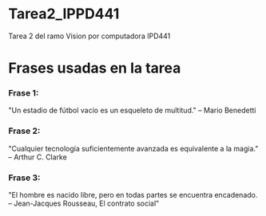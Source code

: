 # Tarea2_IPPD441
Tarea 2 del ramo Vision por computadora IPD441

# Frases usadas en la tarea
### Frase 1:
"Un estadio de fútbol vacío es un esqueleto de multitud." – Mario Benedetti
### Frase 2:
"Cualquier tecnología suficientemente avanzada es equivalente a la magia." – Arthur C. Clarke
### Frase 3:
"El hombre es nacido libre, pero en todas partes se encuentra encadenado. – Jean-Jacques Rousseau, El contrato social"


